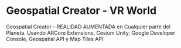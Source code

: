 # Geospatial Creator - VR World
 Geospatial Creator - REALIDAD AUMENTADA en Cualquier parte del Planeta. Usando ARCore Extensions, Cesium Unity, Google Developer Console, Geospatial API y Map Tiles API

